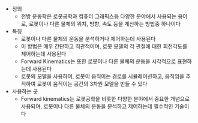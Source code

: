 - 정의
    - 전방 운동학은 로봇공학과 컴퓨터 그래픽스등 다양한 분야에서 사용되는 용어로, 로봇이나 다른 물체의 위치, 방향, 속도 등을 계산하는 방법중 하나이다
- 특징
    - 로봇이나 다른 물체의 운동을 분석하거나 제어하는데 사용된다
    - 이 방법은 매우 간단하고 직관적이며, 로봇 모델의 각 관절에 대한 회전각도를 제어하는데 사용된다
    - Forward Kinematics는 또한 로봇이나 다른 물체의 운동을 시각적으로 표현하는데 사용된다
    - 로봇의 모델을 사용하여, 로봇이 움직이는 경로를 시뮬레이션하고, 움직임을 추적하여 로봇이 움직이는 공간의 3차원 모델을 만들 수 있다
- 사용하는 곳
    - Forward kinematics는 로봇공학을 비롯한 다양한 분야에서 중요한 개념으로 사용되며, 로봇이나 다른 물체의 운동을 분석하고 제어하는데 필수적인 기술이다